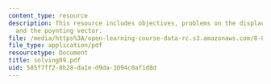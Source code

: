 ```yaml
---
content_type: resource
description: This resource includes objectives, problems on the displacement current
  and the poynting vector.
file: /media/https%3A/open-learning-course-data-rc.s3.amazonaws.com/8-02t-electricity-and-magnetism-spring-2005/585f7ff28b28da1ed9da3094c0af1d8d_solving09.pdf
file_type: application/pdf
resourcetype: Document
title: solving09.pdf
uid: 585f7ff2-8b28-da1e-d9da-3094c0af1d8d
---
```

